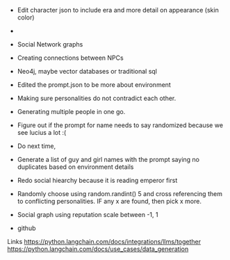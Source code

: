 - Edit character json to include era and more detail on appearance (skin color)
- 

- Social Network graphs
- Creating connections between NPCs
- Neo4j, maybe vector databases or traditional sql 

- Edited the prompt.json to be more about environment
- Making sure personalities do not contradict each other.
- Generating multiple people in one go.


- Figure out if the prompt for name needs to say randomized because we see lucius a lot :(


- Do next time,
- Generate a list of guy and girl names with the prompt saying no duplicates based on environment details
- Redo social hiearchy because it is reading emperor first
- Randomly choose using random.randint() 5 and cross referencing them to conflicting personalities. IF any  x are found, then pick x more.


- Social graph using reputation scale between -1, 1

- github

Links
https://python.langchain.com/docs/integrations/llms/together
https://python.langchain.com/docs/use_cases/data_generation